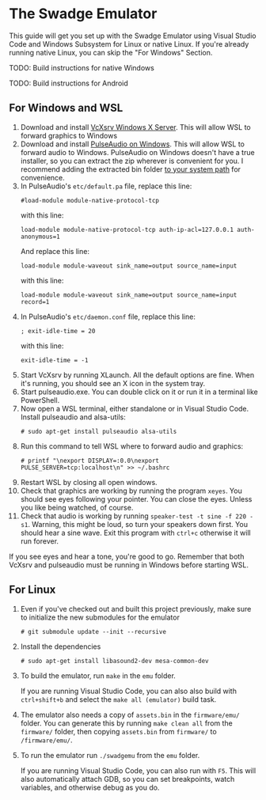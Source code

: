 # The Swadge Emulator

This guide will get you set up with the Swadge Emulator using Visual Studio Code and Windows Subsystem for Linux or native Linux.
If you're already running native Linux, you can skip the "For Windows" Section.

TODO: Build instructions for native Windows

TODO: Build instructions for Android

## For Windows and WSL
1. Download and install [VcXsrv Windows X Server](https://sourceforge.net/projects/vcxsrv/files/latest/download). This will allow WSL to forward graphics to Windows
1. Download and install [PulseAudio on Windows](http://bosmans.ch/pulseaudio/pulseaudio-1.1.zip). This will allow WSL to forward audio to Windows. PulseAudio on Windows doesn't have a true installer, so you can extract the zip wherever is convenient for you. I recommend adding the extracted bin folder [to your system path](https://docs.telerik.com/teststudio/features/test-runners/add-path-environment-variables) for convenience.
1. In PulseAudio's `etc/default.pa` file, replace this line:
    ```
    #load-module module-native-protocol-tcp
    ```
    with this line:
    ```
    load-module module-native-protocol-tcp auth-ip-acl=127.0.0.1 auth-anonymous=1
    ```
	And replace this line:
	```
    load-module module-waveout sink_name=output source_name=input
	```
    with this line:
    ```
    load-module module-waveout sink_name=output source_name=input record=1
    ```
1. In PulseAudio's `etc/daemon.conf` file, replace this line:
    ```
    ; exit-idle-time = 20
    ```
    with this line:
    ```
    exit-idle-time = -1
    ```
1. Start VcXsrv by running XLaunch. All the default options are fine. When it's running, you should see an X icon in the system tray.
1. Start pulseaudio.exe. You can double click on it or run it in a terminal like PowerShell. 
1. Now open a WSL terminal, either standalone or in Visual Studio Code. Install pulseaudio and alsa-utils:
	```
	# sudo apt-get install pulseaudio alsa-utils
	```
1. Run this command to tell WSL where to forward audio and graphics:
	```
	# printf "\nexport DISPLAY=:0.0\nexport PULSE_SERVER=tcp:localhost\n" >> ~/.bashrc
	```
1. Restart WSL by closing all open windows.
1. Check that graphics are working by running the program `xeyes`. You should see eyes following your pointer. You can close the eyes. Unless you like being watched, of course.
1. Check that audio is working by running `speaker-test -t sine -f 220 -s1`. Warning, this might be loud, so turn your speakers down first. You should hear a sine wave. Exit this program with `ctrl+c` otherwise it will run forever.

If you see eyes and hear a tone, you're good to go. Remember that both VcXsrv and pulseaudio must be running in Windows before starting WSL.

## For Linux

1. Even if you've checked out and built this project previously, make sure to initialize the new submodules for the emulator
	```
	# git submodule update --init --recursive
	```
1. Install the dependencies
	```
	# sudo apt-get install libasound2-dev mesa-common-dev
	```
1. To build the emulator, run `make` in the `emu` folder.
    
	If you are running Visual Studio Code, you can also also build with `ctrl+shift+b` and select the `make all (emulator)` build task.
1. The emulator also needs a copy of `assets.bin` in the `firmware/emu/` folder. You can generate this by running `make clean all` from the `firmware/` folder, then copying `assets.bin` from `firmware/` to `/firmware/emu/`.
1. To run the emulator run `./swadgemu` from the `emu` folder.
    
	If you are running Visual Studio Code, you can also run with `F5`. This will also automatically attach GDB, so you can set breakpoints, watch variables, and otherwise debug as you do.
